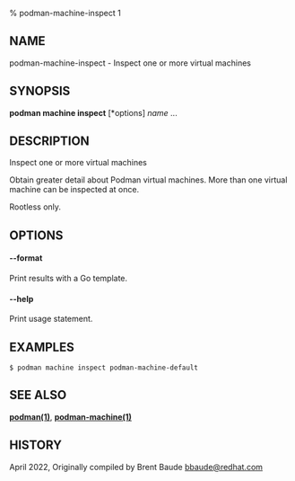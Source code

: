 % podman-machine-inspect 1

## NAME
podman\-machine\-inspect - Inspect one or more virtual machines

## SYNOPSIS
**podman machine inspect** [*options] *name* ...

## DESCRIPTION

Inspect one or more virtual machines

Obtain greater detail about Podman virtual machines.  More than one virtual machine can be
inspected at once.

Rootless only.

## OPTIONS
#### **--format**

Print results with a Go template.

#### **--help**

Print usage statement.

## EXAMPLES

```
$ podman machine inspect podman-machine-default
```

## SEE ALSO
**[podman(1)](podman.1.md)**, **[podman-machine(1)](podman-machine.1.md)**

## HISTORY
April 2022, Originally compiled by Brent Baude <bbaude@redhat.com>
